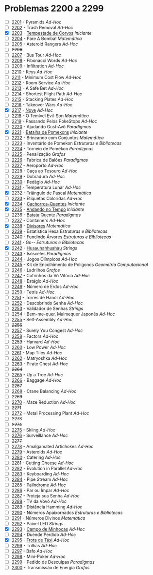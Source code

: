# Problemas 2200 a 2299

  - [ ]  [2201](https://www.urionlinejudge.com.br/judge/pt/problems/view/2201) - Pyramids *Ad-Hoc*
  - [ ]  [2202](https://www.urionlinejudge.com.br/judge/pt/problems/view/2202) - Trash Removal *Ad-Hoc*
  - [x]  [2203](https://www.urionlinejudge.com.br/judge/pt/problems/view/2203) - [Tempestade de Corvos](https://github.com/potigol/URI-Potigol/blob/master/src/2200-2299/2203.poti) *Iniciante*
  - [ ]  [2204](https://www.urionlinejudge.com.br/judge/pt/problems/view/2204) - Pare A Bomba! *Matemática*
  - [ ]  [2205](https://www.urionlinejudge.com.br/judge/pt/problems/view/2205) - Asteroid Rangers *Ad-Hoc*
  - [ ] ~~2206~~
  - [ ]  [2207](https://www.urionlinejudge.com.br/judge/pt/problems/view/2207) - Bus Tour *Ad-Hoc*
  - [ ]  [2208](https://www.urionlinejudge.com.br/judge/pt/problems/view/2208) - Fibonacci Words *Ad-Hoc*
  - [ ]  [2209](https://www.urionlinejudge.com.br/judge/pt/problems/view/2209) - Infiltration *Ad-Hoc*
  - [ ]  [2210](https://www.urionlinejudge.com.br/judge/pt/problems/view/2210) - Keys *Ad-Hoc*
  - [ ]  [2211](https://www.urionlinejudge.com.br/judge/pt/problems/view/2211) - Minimum Cost Flow *Ad-Hoc*
  - [ ]  [2212](https://www.urionlinejudge.com.br/judge/pt/problems/view/2212) - Room Service *Ad-Hoc*
  - [ ]  [2213](https://www.urionlinejudge.com.br/judge/pt/problems/view/2213) - A Safe Bet *Ad-Hoc*
  - [ ]  [2214](https://www.urionlinejudge.com.br/judge/pt/problems/view/2214) - Shortest Flight Path *Ad-Hoc*
  - [ ]  [2215](https://www.urionlinejudge.com.br/judge/pt/problems/view/2215) - Stacking Plates *Ad-Hoc*
  - [ ]  [2216](https://www.urionlinejudge.com.br/judge/pt/problems/view/2216) - Takeover Wars *Ad-Hoc*
  - [x]  [2217](https://www.urionlinejudge.com.br/judge/pt/problems/view/2217) - [Nove](https://github.com/potigol/URI-Potigol/blob/master/src/2200-2299/2217.poti) *Ad-Hoc*
  - [ ]  [2218](https://www.urionlinejudge.com.br/judge/pt/problems/view/2218) - O Temível Evil-Son *Matemática*
  - [ ]  [2219](https://www.urionlinejudge.com.br/judge/pt/problems/view/2219) - Passando Pelos PokeStops *Ad-Hoc*
  - [ ]  [2220](https://www.urionlinejudge.com.br/judge/pt/problems/view/2220) - Ajudando Gust-Avô *Paradigmas*
  - [x]  [2221](https://www.urionlinejudge.com.br/judge/pt/problems/view/2221) - [Batalha de Pomekons](https://github.com/potigol/URI-Potigol/blob/master/src/2200-2299/2221.poti) *Iniciante*
  - [ ]  [2222](https://www.urionlinejudge.com.br/judge/pt/problems/view/2222) - Brincando com Conjuntos *Matemática*
  - [ ]  [2223](https://www.urionlinejudge.com.br/judge/pt/problems/view/2223) - Inventário de Pomekon *Estruturas e Bibliotecas*
  - [ ]  [2224](https://www.urionlinejudge.com.br/judge/pt/problems/view/2224) - Torneio de Pomekon *Paradigmas*
  - [ ]  [2225](https://www.urionlinejudge.com.br/judge/pt/problems/view/2225) - Penalização *Grafos*
  - [ ]  [2226](https://www.urionlinejudge.com.br/judge/pt/problems/view/2226) - Fabrica de Balões *Paradigmas*
  - [ ]  [2227](https://www.urionlinejudge.com.br/judge/pt/problems/view/2227) - Aeroporto *Ad-Hoc*
  - [ ]  [2228](https://www.urionlinejudge.com.br/judge/pt/problems/view/2228) - Caça ao Tesouro *Ad-Hoc*
  - [ ]  [2229](https://www.urionlinejudge.com.br/judge/pt/problems/view/2229) - Dobradura *Ad-Hoc*
  - [ ]  [2230](https://www.urionlinejudge.com.br/judge/pt/problems/view/2230) - Pedágio *Ad-Hoc*
  - [ ]  [2231](https://www.urionlinejudge.com.br/judge/pt/problems/view/2231) - Temperatura Lunar *Ad-Hoc*
  - [x]  [2232](https://www.urionlinejudge.com.br/judge/pt/problems/view/2232) - [Triângulo de Pascal](https://github.com/potigol/URI-Potigol/blob/master/src/2200-2299/2232.poti) *Matemática*
  - [ ]  [2233](https://www.urionlinejudge.com.br/judge/pt/problems/view/2233) - Etiquetas Coloridas *Ad-Hoc*
  - [x]  [2234](https://www.urionlinejudge.com.br/judge/pt/problems/view/2234) - [Cachorros-Quentes](https://github.com/potigol/URI-Potigol/blob/master/src/2200-2299/2234.poti) *Iniciante*
  - [x]  [2235](https://www.urionlinejudge.com.br/judge/pt/problems/view/2235) - [Andando no Tempo](https://github.com/potigol/URI-Potigol/blob/master/src/2200-2299/2235.poti) *Iniciante*
  - [ ]  [2236](https://www.urionlinejudge.com.br/judge/pt/problems/view/2236) - Batata Quente *Paradigmas*
  - [ ]  [2237](https://www.urionlinejudge.com.br/judge/pt/problems/view/2237) - Containers *Ad-Hoc*
  - [x]  [2238](https://www.urionlinejudge.com.br/judge/pt/problems/view/2238) - [Divisores](https://github.com/potigol/URI-Potigol/blob/master/src/2200-2299/2238.poti) *Matemática*
  - [ ]  [2239](https://www.urionlinejudge.com.br/judge/pt/problems/view/2239) - Estatística Hexa *Estruturas e Bibliotecas*
  - [ ]  [2240](https://www.urionlinejudge.com.br/judge/pt/problems/view/2240) - Fundindo Árvores *Estruturas e Bibliotecas*
  - [ ]  [2241](https://www.urionlinejudge.com.br/judge/pt/problems/view/2241) - Go-- *Estruturas e Bibliotecas*
  - [x]  [2242](https://www.urionlinejudge.com.br/judge/pt/problems/view/2242) - [Huaauhahhuahau](https://github.com/potigol/URI-Potigol/blob/master/src/2200-2299/2242.poti) *Strings*
  - [ ]  [2243](https://www.urionlinejudge.com.br/judge/pt/problems/view/2243) - Isósceles *Paradigmas*
  - [ ]  [2244](https://www.urionlinejudge.com.br/judge/pt/problems/view/2244) - Jogos Olímpicos *Ad-Hoc*
  - [ ]  [2245](https://www.urionlinejudge.com.br/judge/pt/problems/view/2245) - Kit de Encolhimento de Polígonos *Geometria Computacional*
  - [ ]  [2246](https://www.urionlinejudge.com.br/judge/pt/problems/view/2246) - Ladrilhos *Grafos*
  - [ ]  [2247](https://www.urionlinejudge.com.br/judge/pt/problems/view/2247) - Cofrinhos da Vó Vitória *Ad-Hoc*
  - [ ]  [2248](https://www.urionlinejudge.com.br/judge/pt/problems/view/2248) - Estágio *Ad-Hoc*
  - [ ]  [2249](https://www.urionlinejudge.com.br/judge/pt/problems/view/2249) - Número de Erdos *Ad-Hoc*
  - [ ]  [2250](https://www.urionlinejudge.com.br/judge/pt/problems/view/2250) - Tetris *Ad-Hoc*
  - [ ]  [2251](https://www.urionlinejudge.com.br/judge/pt/problems/view/2251) - Torres de Hanói *Ad-Hoc*
  - [ ]  [2252](https://www.urionlinejudge.com.br/judge/pt/problems/view/2252) - Descobrindo Senha *Ad-Hoc*
  - [ ]  [2253](https://www.urionlinejudge.com.br/judge/pt/problems/view/2253) - Validador de Senhas *Strings*
  - [ ]  [2254](https://www.urionlinejudge.com.br/judge/pt/problems/view/2254) - Bem-me-quer, Malmequer Japonês *Ad-Hoc*
  - [ ]  [2255](https://www.urionlinejudge.com.br/judge/pt/problems/view/2255) - Self-Assembly *Ad-Hoc*
  - [ ] ~~2256~~
  - [ ]  [2257](https://www.urionlinejudge.com.br/judge/pt/problems/view/2257) - Surely You Congest *Ad-Hoc*
  - [ ]  [2258](https://www.urionlinejudge.com.br/judge/pt/problems/view/2258) - Factors *Ad-Hoc*
  - [ ]  [2259](https://www.urionlinejudge.com.br/judge/pt/problems/view/2259) - Harvard *Ad-Hoc*
  - [ ]  [2260](https://www.urionlinejudge.com.br/judge/pt/problems/view/2260) - Low Power *Ad-Hoc*
  - [ ]  [2261](https://www.urionlinejudge.com.br/judge/pt/problems/view/2261) - Map Tiles *Ad-Hoc*
  - [ ]  [2262](https://www.urionlinejudge.com.br/judge/pt/problems/view/2262) - Matryoshka *Ad-Hoc*
  - [ ]  [2263](https://www.urionlinejudge.com.br/judge/pt/problems/view/2263) - Pirate Chest *Ad-Hoc*
  - [ ] ~~2264~~
  - [ ]  [2265](https://www.urionlinejudge.com.br/judge/pt/problems/view/2265) - Up a Tree *Ad-Hoc*
  - [ ]  [2266](https://www.urionlinejudge.com.br/judge/pt/problems/view/2266) - Baggage *Ad-Hoc*
  - [ ] ~~2267~~
  - [ ]  [2268](https://www.urionlinejudge.com.br/judge/pt/problems/view/2268) - Crane Balancing *Ad-Hoc*
  - [ ] ~~2269~~
  - [ ]  [2270](https://www.urionlinejudge.com.br/judge/pt/problems/view/2270) - Maze Reduction *Ad-Hoc*
  - [ ] ~~2271~~
  - [ ]  [2272](https://www.urionlinejudge.com.br/judge/pt/problems/view/2272) - Metal Processing Plant *Ad-Hoc*
  - [ ] ~~2273~~
  - [ ] ~~2274~~
  - [ ]  [2275](https://www.urionlinejudge.com.br/judge/pt/problems/view/2275) - Skiing *Ad-Hoc*
  - [ ]  [2276](https://www.urionlinejudge.com.br/judge/pt/problems/view/2276) - Surveillance *Ad-Hoc*
  - [ ] ~~2277~~
  - [ ]  [2278](https://www.urionlinejudge.com.br/judge/pt/problems/view/2278) - Amalgamated Artichokes *Ad-Hoc*
  - [ ]  [2279](https://www.urionlinejudge.com.br/judge/pt/problems/view/2279) - Asteroids *Ad-Hoc*
  - [ ]  [2280](https://www.urionlinejudge.com.br/judge/pt/problems/view/2280) - Catering *Ad-Hoc*
  - [ ]  [2281](https://www.urionlinejudge.com.br/judge/pt/problems/view/2281) - Cutting Cheese *Ad-Hoc*
  - [ ]  [2282](https://www.urionlinejudge.com.br/judge/pt/problems/view/2282) - Evolution in Parallel *Ad-Hoc*
  - [ ]  [2283](https://www.urionlinejudge.com.br/judge/pt/problems/view/2283) - Keyboarding *Ad-Hoc*
  - [ ]  [2284](https://www.urionlinejudge.com.br/judge/pt/problems/view/2284) - Pipe Stream *Ad-Hoc*
  - [ ]  [2285](https://www.urionlinejudge.com.br/judge/pt/problems/view/2285) - Palíndrome *Ad-Hoc*
  - [ ]  [2286](https://www.urionlinejudge.com.br/judge/pt/problems/view/2286) - Par ou Ímpar *Ad-Hoc*
  - [ ]  [2287](https://www.urionlinejudge.com.br/judge/pt/problems/view/2287) - Proteja sua Senha *Ad-Hoc*
  - [ ]  [2288](https://www.urionlinejudge.com.br/judge/pt/problems/view/2288) - TV da Vovó *Ad-Hoc*
  - [ ]  [2289](https://www.urionlinejudge.com.br/judge/pt/problems/view/2289) - Distância Hamming *Ad-Hoc*
  - [ ]  [2290](https://www.urionlinejudge.com.br/judge/pt/problems/view/2290) - Números Apaixornados *Estruturas e Bibliotecas*
  - [ ]  [2291](https://www.urionlinejudge.com.br/judge/pt/problems/view/2291) - Números Divinos *Matemática*
  - [ ]  [2292](https://www.urionlinejudge.com.br/judge/pt/problems/view/2292) - Painel LED *Strings*
  - [x]  [2293](https://www.urionlinejudge.com.br/judge/pt/problems/view/2293) - [Campo de Minhocas](https://github.com/potigol/URI-Potigol/blob/master/src/2200-2299/2293.poti) *Ad-Hoc*
  - [ ]  [2294](https://www.urionlinejudge.com.br/judge/pt/problems/view/2294) - Duende Perdido *Ad-Hoc*
  - [x]  [2295](https://www.urionlinejudge.com.br/judge/pt/problems/view/2295) - [Frota de Táxi](https://github.com/potigol/URI-Potigol/blob/master/src/2200-2299/2295.poti) *Ad-Hoc*
  - [ ]  [2296](https://www.urionlinejudge.com.br/judge/pt/problems/view/2296) - Trilhas *Ad-Hoc*
  - [ ]  [2297](https://www.urionlinejudge.com.br/judge/pt/problems/view/2297) - Bafo *Ad-Hoc*
  - [ ]  [2298](https://www.urionlinejudge.com.br/judge/pt/problems/view/2298) - Mini-Poker *Ad-Hoc*
  - [ ]  [2299](https://www.urionlinejudge.com.br/judge/pt/problems/view/2299) - Pedido de Desculpas *Paradigmas*
  - [ ]  [2300](https://www.urionlinejudge.com.br/judge/pt/problems/view/2300) - Transmissão de Energia *Grafos*